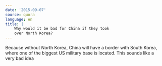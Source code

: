 ```yaml
---
date: '2015-09-07'
source: quora
language: en
title: |
    Why would it be bad for China if they took
    over North Korea?
---
```


Because without North Korea, China will have a border with South Korea,
where one of the biggest US military base is located. This sounds like a
very bad idea
